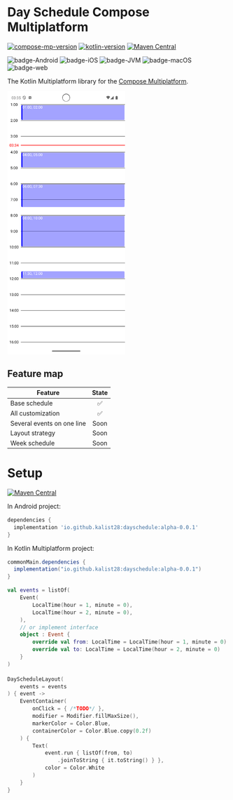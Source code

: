 # Day Schedule Compose Multiplatform

[![compose-mp-version](https://img.shields.io/badge/compose--multiplatform-1.6.11-blue)](https://github.com/JetBrains/compose-multiplatform)
[![kotlin-version](https://img.shields.io/badge/kotlin-2.0.0-blue)](https://github.com/JetBrains/kotlin)
[![Maven Central](https://img.shields.io/maven-central/v/io.github.kalist28/dayschedule)](https://repo1.maven.org/maven2/io/github/kalist28/dayschedule/)

![badge-Android](https://img.shields.io/badge/Platform-Android-brightgreen)
![badge-iOS](https://img.shields.io/badge/Platform-iOS-lightgray)
![badge-JVM](https://img.shields.io/badge/Platform-JVM-orange)
![badge-macOS](https://img.shields.io/badge/Platform-macOS-purple)
![badge-web](https://img.shields.io/badge/Platform-Web-blue)

The Kotlin Multiplatform library for the [Compose Multiplatform](https://github.com/JetBrains/compose-multiplatform).

<img src="https://github.com/kalist28/MPDaySchedule/blob/main/example/screen_1.png?raw=false" height="600" />

## Feature map
| Feature                    | State |
|----------------------------|:-----:|
| Base schedule              |   ✅   |
| All customization          |   ✅   |
| Several events on one line | Soon  |
| Layout strategy            | Soon  |
| Week schedule              | Soon  |

# Setup

[![Maven Central](https://img.shields.io/maven-central/v/io.github.kalist28/dayschedule)](https://repo1.maven.org/maven2/io/github/kalist28/dayschedule/)

In Android project: 

```groovy
dependencies {
  implementation 'io.github.kalist28:dayschedule:alpha-0.0.1'
}
```

In Kotlin Multiplatform project:

```groovy
commonMain.dependencies {
  implementation("io.github.kalist28:dayschedule:alpha-0.0.1")
}
```

```kotlin
val events = listOf(
    Event(
        LocalTime(hour = 1, minute = 0),
        LocalTime(hour = 2, minute = 0),
    ), 
    // or implement interface
    object : Event {
        override val from: LocalTime = LocalTime(hour = 1, minute = 0)
        override val to: LocalTime = LocalTime(hour = 2, minute = 0)
    }
)

DayScheduleLayout(
    events = events
) { event ->
    EventContainer(
        onClick = { /*TODO*/ },
        modifier = Modifier.fillMaxSize(),
        markerColor = Color.Blue,
        containerColor = Color.Blue.copy(0.2f)
    ) {
        Text(
            event.run { listOf(from, to)
                .joinToString { it.toString() } },
            color = Color.White
        )
    }
}
```
